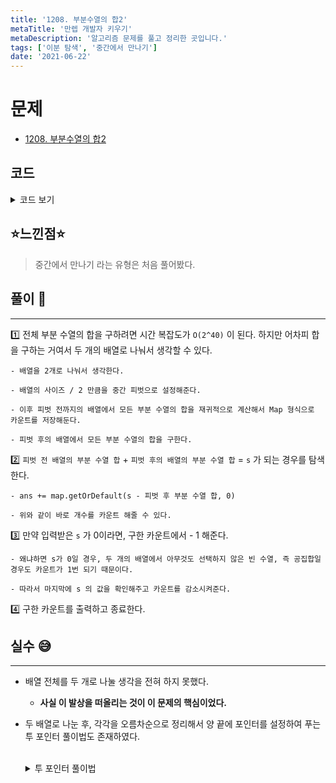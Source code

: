```yaml
---
title: '1208. 부분수열의 합2'
metaTitle: '만렙 개발자 키우기'
metaDescription: '알고리즘 문제를 풀고 정리한 곳입니다.'
tags: ['이분 탐색', '중간에서 만나기']
date: '2021-06-22'
---
```


# 문제
- [1208. 부분수열의 합2](https://www.acmicpc.net/problem/1208)

## 코드

<details><summary> 코드 보기 </summary>

``` java
import java.io.BufferedReader;
import java.io.IOException;
import java.io.InputStreamReader;
import java.util.HashMap;
import java.util.StringTokenizer;

public class Q1208  {
    static int n, s, half;
    static long ans;
    static int arr[];
    static HashMap<Integer, Integer> map = new HashMap<>();
    public static void main(String[] args) throws IOException {
        init();
        soltuion();
    }

    private static void soltuion() {
        half = n/2;
        dfsLeft(0, 0);
        dfsRight(half, 0);
        if(s == 0) ans -= 1; // 공집합인 경우도 카운트 되기 때문에 -1 해준다.
        System.out.println(ans);
    }

    /* 부분 수열을 재귀적으로 구해준다. => 해당 인덱스의 값을 더하거나, 더하지 않거나. O(2^인덱스 개수) */
    private static void dfsRight(int idx, int sum) {
        if(idx == n){
            ans += map.getOrDefault(s - sum, 0);
            return;
        }
        dfsRight(idx + 1, sum);
        dfsRight(idx + 1, sum + arr[idx]);
    }

    private static void dfsLeft(int idx, int sum) {
        if(idx == half){
            map.put(sum, map.getOrDefault(sum, 0) + 1);
            return;
        }
        dfsLeft(idx + 1, sum);
        dfsLeft(idx + 1, sum + arr[idx]);
    }

    private static void init() throws IOException {
        BufferedReader br = new BufferedReader(new InputStreamReader(System.in));
        StringTokenizer st = new StringTokenizer(br.readLine());
        n = stoi(st.nextToken());
        s = stoi(st.nextToken());
        st = new StringTokenizer(br.readLine());
        arr =new int[n];
        for (int i = 0; i < n; i++) {
            arr[i] = stoi(st.nextToken());
        }
    }

    private static int stoi(String str) {
        return Integer.parseInt(str);
    }
}
```
</details>

## ⭐️느낀점⭐️
> 중간에서 만나기 라는 유형은 처음 풀어봤다.
>
>
>


## 풀이 📣
<hr/>

1️⃣ 전체 부분 수열의 합을 구하려면 시간 복잡도가 `O(2^40)` 이 된다. 하지만 어차피 합을 구하는 거여서 두 개의 배열로 나눠서 생각할 수 있다.

    - 배열을 2개로 나눠서 생각한다.

    - 배열의 사이즈 / 2 만큼을 중간 피벗으로 설정해준다.

    - 이후 피벗 전까지의 배열에서 모든 부분 수열의 합을 재귀적으로 계산해서 Map 형식으로 카운트를 저장해둔다.

    - 피벗 후의 배열에서 모든 부분 수열의 합을 구한다.


2️⃣ `피벗 전 배열의 부분 수열 합` + `피벗 후의 배열의 부분 수열 합` = `s` 가 되는 경우를 탐색한다.

    - ans += map.getOrDefault(s - 피벗 후 부분 수열 합, 0)

    - 위와 같이 바로 개수를 카운트 해줄 수 있다.


3️⃣ 만약 입력받은 `s` 가 0이라면, 구한 카운트에서 - 1 해준다.

    - 왜냐하면 s가 0일 경우, 두 개의 배열에서 아무것도 선택하지 않은 빈 수열, 즉 공집합일 경우도 카운트가 1번 되기 때문이다.

    - 따라서 마지막에 s 의 값을 확인해주고 카운트를 감소시켜준다.


4️⃣ 구한 카운트를 출력하고 종료한다.

## 실수 😅
<hr/>

- 배열 전체를 두 개로 나눌 생각을 전혀 하지 못했다.

  - **사실 이 발상을 떠올리는 것이 이 문제의 핵심이었다.**


- 두 배열로 나눈 후, 각각을 오름차순으로 정리해서 양 끝에 포인터를 설정하여 푸는 투 포인터 풀이법도 존재하였다. <br/> <br/>

  <details><summary> 투 포인터 풀이법 </summary>

  ```java
    long ans = 0;
    // 두 배열로 나눈 후, 각각의 배열에서 부분 수열의 합을 저장하는 리스트를 따로 만들어서 정렬한다.
    Collections.sort(leftList);
    Collections.sort(rightList);
    int leftIdx = 0, rightIdx = rightList.size() - 1;
    while(leftIdx < leftList.size() && rightIdx >= 0){
        int leftVal = leftList.get(leftIdx), rightVal = rightList.get(rightIdx);
        if(leftVal + rightVal == s){ // 합이 s 가 되는 경우에
            int leftCnt = 0, rightCnt = 0; // 각 리스트에서 동일한 값을 가지는 횟수 카운트
            while(leftIdx < leftList.size() && leftList.get(leftIdx) == leftVal){
                leftIdx += 1;
                leftCnt += 1;
            }
            while(rightIdx >= 0 && rightList.get(rightIdx) == rightVal){
                rightIdx -= 1;
                rightCnt += 1;
            }
            ans += leftCnt * rightCnt;
        } else if(leftVal + rightVal > s){
            // 합이 s 보다 클 경우 rightIdx 를 줄여주는 정당성 입증
            // 1. leftIdx 를 증가시키면 합은 더 커지기 때문
            // 2. rightVal이 더 작아지더라도, leftVal이 계속 커지기 때문에 합이 s 인 경우를 찾을 수 있음
            rightIdx -= 1;
        } else {
            leftIdx += 1;
        }
    }
    if(s == 0) ans -= 1;
    System.out.println(ans);
  ```
  </details>

